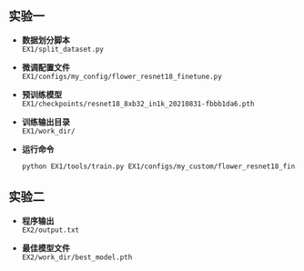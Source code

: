 ## 实验一

- **数据划分脚本**  
  `EX1/split_dataset.py`

- **微调配置文件**  
  `EX1/configs/my_config/flower_resnet18_finetune.py`

- **预训练模型**  
  `EX1/checkpoints/resnet18_8xb32_in1k_20210831-fbbb1da6.pth`

- **训练输出目录**  
  `EX1/work_dir/`

- **运行命令**  
  ```bash
  python EX1/tools/train.py EX1/configs/my_custom/flower_resnet18_finetune.py

## 实验二

- **程序输出**  
  `EX2/output.txt`

- **最佳模型文件**  
  `EX2/work_dir/best_model.pth`